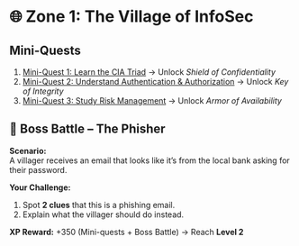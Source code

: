 # 🌐 Zone 1: The Village of InfoSec

## Mini-Quests

1. [Mini-Quest 1: Learn the CIA Triad](MiniQuest1_CIA_Triad.md) → Unlock *Shield of Confidentiality*
2. [Mini-Quest 2: Understand Authentication & Authorization](MiniQuest2_Authentication_Authorization.md) → Unlock *Key of Integrity*
3. [Mini-Quest 3: Study Risk Management](MiniQuest3_Risk_Management.md) → Unlock *Armor of Availability*


## 👾 Boss Battle – The Phisher

**Scenario:**  
A villager receives an email that looks like it’s from the local bank asking for their password.

**Your Challenge:**  
1. Spot **2 clues** that this is a phishing email.  
2. Explain what the villager should do instead.

**XP Reward:** +350 (Mini-quests + Boss Battle) → Reach **Level 2**
